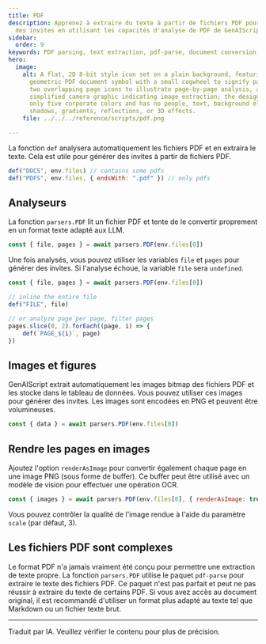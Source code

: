 ```yaml
---
title: PDF
description: Apprenez à extraire du texte à partir de fichiers PDF pour générer
  des invites en utilisant les capacités d'analyse de PDF de GenAIScript.
sidebar:
  order: 9
keywords: PDF parsing, text extraction, pdf-parse, document conversion, prompt generation
hero:
  image:
    alt: A flat, 2D 8-bit style icon set on a plain background, featuring a
      geometric PDF document symbol with a small cogwheel to signify parsing,
      two overlapping page icons to illustrate page-by-page analysis, and a
      simplified camera graphic indicating image extraction; the design uses
      only five corporate colors and has no people, text, background elements,
      shadows, gradients, reflections, or 3D effects.
    file: ../../../reference/scripts/pdf.png

---
```


La fonction `def` analysera automatiquement les fichiers PDF et en extraira le texte. Cela est utile pour générer des invites à partir de fichiers PDF.

```javascript
def("DOCS", env.files) // contains some pdfs
def("PDFS", env.files, { endsWith: ".pdf" }) // only pdfs
```

## Analyseurs

La fonction `parsers.PDF` lit un fichier PDF et tente de le convertir proprement en un format texte adapté aux LLM.

```js
const { file, pages } = await parsers.PDF(env.files[0])
```

Une fois analysés, vous pouvez utiliser les variables `file` et `pages` pour générer des invites. Si l'analyse échoue, la variable `file` sera `undefined`.

```js
const { file, pages } = await parsers.PDF(env.files[0])

// inline the entire file
def("FILE", file)

// or analyze page per page, filter pages
pages.slice(0, 2).forEach((page, i) => {
    def(`PAGE_${i}`, page)
})
```

## Images et figures

GenAIScript extrait automatiquement les images bitmap des fichiers PDF et les stocke dans le tableau de données. Vous pouvez utiliser ces images pour générer des invites. Les images sont encodées en PNG et peuvent être volumineuses.

```js
const { data } = await parsers.PDF(env.files[0])
```

## Rendre les pages en images

Ajoutez l'option `renderAsImage` pour convertir également chaque page en une image PNG (sous forme de buffer). Ce buffer peut être utilisé avec un modèle de vision pour effectuer une opération OCR.

```js wrap
const { images } = await parsers.PDF(env.files[0], { renderAsImage: true })
```

Vous pouvez contrôler la qualité de l'image rendue à l'aide du paramètre `scale` (par défaut, 3).

## Les fichiers PDF sont complexes

Le format PDF n'a jamais vraiment été conçu pour permettre une extraction de texte propre. La fonction `parsers.PDF` utilise le paquet `pdf-parse` pour extraire le texte des fichiers PDF. Ce paquet n'est pas parfait et peut ne pas réussir à extraire du texte de certains PDF. Si vous avez accès au document original, il est recommandé d'utiliser un format plus adapté au texte tel que Markdown ou un fichier texte brut.

<hr />

Traduit par IA. Veuillez vérifier le contenu pour plus de précision.
